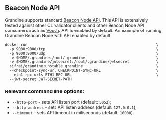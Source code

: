 ## Beacon Node API

Grandine supports standard [Beacon Node API](https://ethereum.github.io/beacon-APIs/). This API is extensively tested against other CL validator clients and other Beacon Node API consumers such as [Vouch](https://github.com/attestantio/vouch). API is enabled by default. An example of running Grandine Beacon Node with API enabled by default:

```
docker run                                                          \
  -p 9000:9000/tcp                                                  \
  -p 9000:9000/udp                                                  \
  -v $HOME/.grandine:/root/.grandine                                \
  -v $HOME/.grandine/jwtsecret:/root/.grandine/jwtsecret            \
  sifrai/grandine:unstable grandine                                 \
  --checkpoint-sync-url CHECKPOINT-SYNC-URL                         \
  --eth1-rpc-urls ETH1-RPC-URL                                      \
  --jwt-secret JWT-SECRET-PATH
```

### Relevant command line options:

* `--http-port` - sets API listen port (default: `5052`);
* `--http-address` - sets API listen address (default: `127.0.0.1`);
* `--timeout` - sets API timeout in miliseconds (default: `10000`).
